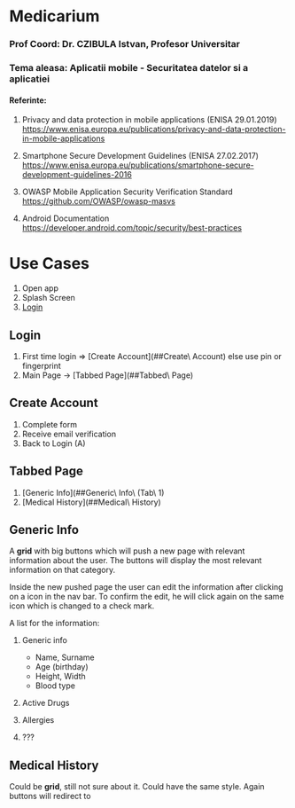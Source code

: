 # Medicarium

### Prof Coord: Dr. CZIBULA Istvan, Profesor Universitar

### Tema aleasa: Aplicatii mobile - Securitatea datelor si a aplicatiei

#### Referinte: 

1. Privacy and data protection in mobile applications (ENISA 29.01.2019) 
https://www.enisa.europa.eu/publications/privacy-and-data-protection-in-mobile-applications

2. Smartphone Secure Development Guidelines (ENISA 27.02.2017) 
https://www.enisa.europa.eu/publications/smartphone-secure-development-guidelines-2016

3. OWASP Mobile Application Security Verification Standard  
https://github.com/OWASP/owasp-masvs

4. Android Documentation 
https://developer.android.com/topic/security/best-practices


# Use Cases

1. Open app
2. Splash Screen
3. [Login](##Login) 


## Login

1. First time login => [Create Account](##Create\ Account) else use pin or fingerprint
2. Main Page -> [Tabbed Page](##Tabbed\ Page)

## Create Account

1. Complete form
2. Receive email verification
3. Back to Login (A)

## Tabbed Page

1. [Generic Info](##Generic\ Info\ \(Tab\ 1)
2. [Medical History](##Medical\ History)

## Generic Info

A **grid** with big buttons which will push a new page with relevant information about the user. The buttons will display the most relevant information on that category.

Inside the new pushed page the user can edit the information after clicking on a icon in the nav bar. To confirm the edit, he will click again on the same icon which is changed to a check mark.

A list for the information:

1. Generic info 
   * Name, Surname
   * Age (birthday)
   * Height, Width 
   * Blood type

2. Active Drugs
3. Allergies 
4. ???

 ## Medical History

 Could be **grid**, still not sure about it. Could have the same style. Again buttons will redirect to
